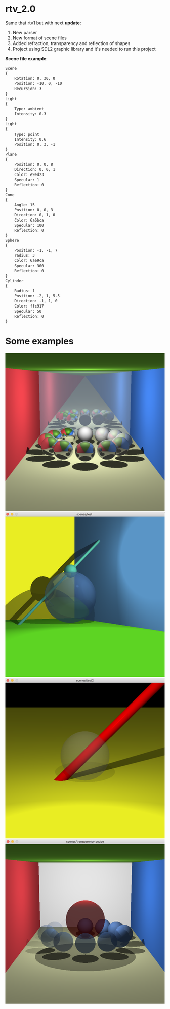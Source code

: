 # rtv_2.0

Same that [rtv1](https://github.com/kmieshko/rtv1#rtv1) but with next **update**:

1. New parser
2. New format of scene files
3. Added refraction, transparency and reflection of shapes
4. Project using SDL2 graphic library and it's needed to run this project

**Scene file example**:

```
Scene
{
	Rotation: 0, 30, 0
	Position: -10, 0, -10
	Recursion: 3
}
Light
{
	Type: ambient
	Intensity: 0.3
}
Light
{
	Type: point
	Intensity: 0.6
	Position: 0, 3, -1
}
Plane
{
	Position: 0, 0, 8
	Direction: 0, 0, 1
	Color: e9ed23
	Specular: 1
	Reflection: 0
}
Cone
{
	Angle: 15
	Position: 0, 0, 3
	Direction: 0, 1, 0
	Color: 6a6bca
	Specular: 100
	Reflection: 0
}
Sphere
{
	Position: -1, -1, 7
	radius: 3
	Color: 6ae9ca
	Specular: 300
	Reflection: 0
}
Cylinder
{
	Radius: 1
	Position: -2, 1, 5.5
	Direction: -1, 1, 0
	Color: ffc917
	Specular: 50
	Reflection: 0
}
```

# Some examples

<p align="center">
<img src="https://github.com/kmieshko/rtv_2.0/blob/master/examples/reflect_coube.png" width=600>
<img src="https://github.com/kmieshko/rtv_2.0/blob/master/examples/scene2.png" width=600>
<img src="https://github.com/kmieshko/rtv_2.0/blob/master/examples/test2.png" width=600>
<img src="https://github.com/kmieshko/rtv_2.0/blob/master/examples/transparency_coube.png" width=600>
</p>
